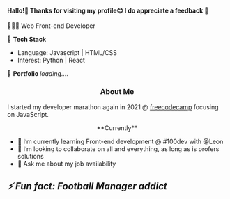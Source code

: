 #### Hallo!👋 Thanks for visiting my profile😊 I do appreciate a feedback 🙏

👨🏾‍💻 Web Front-end Developer

🔧 <b>Tech Stack</b>
<ul>
  <li>Language: Javascript | HTML/CSS</li>
 <li>Interest: Python | React</li>
</ul>

🔗 <b>Portfolio </b>
    <i>loading....</i>

 ### <div align="center"> **About Me**</div>
I started my developer marathon again in 2021 @ [freecodecamp](https://www.freecodecamp.org/shagariboy) focusing on JavaScript.

<div align="center"> **Currently**</div>
<ul>
 <li>🌱 I’m currently learning Front-end development @ #100dev with @Leon</li>
 <li>👯 I’m looking to collaborate on all and everything, as long as is profers solutions</li>
 <li>💬 Ask me about my job availability</li>
 </ul>


<h2><b><i>⚡ Fun fact: Football Manager addict</i></b></h2>




